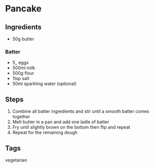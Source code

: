 # Pancake

## Ingredients

- 50g butter

### Batter

- 5_ eggs
- 500ml milk
- 500g flour
- 1tsp salt
- 50ml sparkling water (optional)

## Steps

1. Combine all batter ingredients and stir until a smooth batter comes together
2. Melt butter in a pan and add one ladle of batter
3. Fry until slightly brown on the bottom then flip and repeat
4. Repeat for the remaining dough

## Tags

vegetarian
